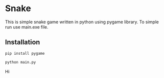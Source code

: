 # Snake
This is simple snake game written in python using pygame library.
To simple run use main.exe file.
## Installation
```bash
pip install pygame
```
```bash
python main.py
```
Hi